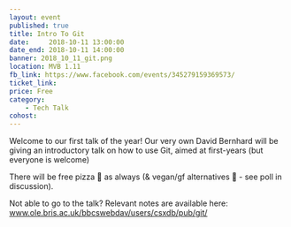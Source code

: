 ```yaml
---
layout: event
published: true
title: Intro To Git
date:     2018-10-11 13:00:00
date_end: 2018-10-11 14:00:00
banner: 2018_10_11_git.png
location: MVB 1.11
fb_link: https://www.facebook.com/events/345279159369573/
ticket_link:
price: Free
category:
    - Tech Talk
cohost:
---
```


Welcome to our first talk of the year!
Our very own David Bernhard will be giving an introductory talk on how to use Git, aimed at first-years (but everyone is welcome)

There will be free pizza 🍕 as always (& vegan/gf alternatives 🥙 - see poll in discussion).

Not able to go to the talk? Relevant notes are available here:
www.ole.bris.ac.uk/bbcswebdav/users/csxdb/pub/git/
